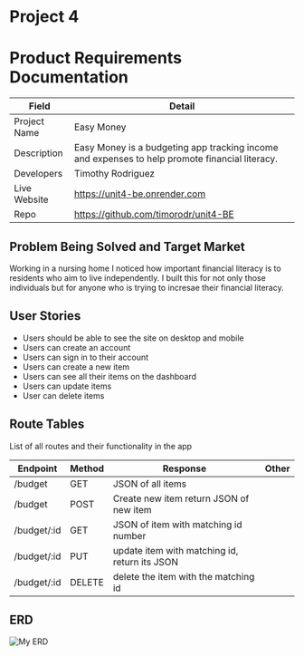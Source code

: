 # Project 4

# Product Requirements Documentation
| Field | Detail |
|-------|--------|
| Project Name | Easy Money |
| Description | Easy Money is a budgeting app tracking income and expenses to help promote financial literacy. |
| Developers | Timothy Rodriguez |
| Live Website | https://unit4-be.onrender.com |
| Repo | https://github.com/timorodr/unit4-BE |

## Problem Being Solved and Target Market

Working in a nursing home I noticed how important financial literacy is to residents who aim to live independently. I built this for not only those individuals but for anyone who is trying to incresae their financial literacy.

## User Stories


- Users should be able to see the site on desktop and mobile
- Users can create an account
- Users can sign in to their account
- Users can create a new item
- Users can see all their items on the dashboard
- Users can update items
- User can delete items

## Route Tables

List of all routes and their functionality in the app

| Endpoint | Method | Response | Other |
| -------- | ------ | -------- | ----- |
| /budget | GET | JSON of all items | |
| /budget | POST | Create new item return JSON of new item | |
| /budget/:id | GET | JSON of item with matching id number | |
| /budget/:id | PUT | update item with matching id, return its JSON |  |
| /budget/:id | DELETE | delete the item with the matching id | |

## ERD
![My ERD](https://i.imgur.com/SbfizW6.png)
